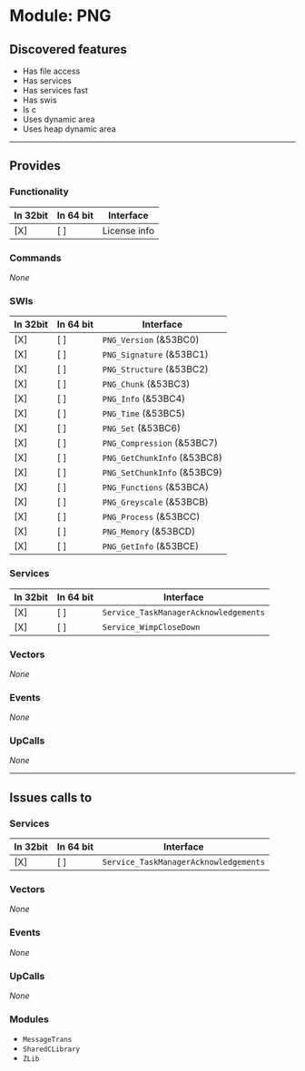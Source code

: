 # Module: PNG

## Discovered features


* Has file access
* Has services
* Has services fast
* Has swis
* Is c
* Uses dynamic area
* Uses heap dynamic area

---

## Provides

### Functionality

| In 32bit | In 64 bit | Interface |
|----------|-----------|-----------|
| [X]      | [ ]       | License info |

### Commands


*None*


### SWIs


| In 32bit | In 64 bit | Interface |
|----------|-----------|-----------|
| [X]      | [ ]       | `PNG_Version` (&53BC0) |
| [X]      | [ ]       | `PNG_Signature` (&53BC1) |
| [X]      | [ ]       | `PNG_Structure` (&53BC2) |
| [X]      | [ ]       | `PNG_Chunk` (&53BC3) |
| [X]      | [ ]       | `PNG_Info` (&53BC4) |
| [X]      | [ ]       | `PNG_Time` (&53BC5) |
| [X]      | [ ]       | `PNG_Set` (&53BC6) |
| [X]      | [ ]       | `PNG_Compression` (&53BC7) |
| [X]      | [ ]       | `PNG_GetChunkInfo` (&53BC8) |
| [X]      | [ ]       | `PNG_SetChunkInfo` (&53BC9) |
| [X]      | [ ]       | `PNG_Functions` (&53BCA) |
| [X]      | [ ]       | `PNG_Greyscale` (&53BCB) |
| [X]      | [ ]       | `PNG_Process` (&53BCC) |
| [X]      | [ ]       | `PNG_Memory` (&53BCD) |
| [X]      | [ ]       | `PNG_GetInfo` (&53BCE) |


### Services


| In 32bit | In 64 bit | Interface |
|----------|-----------|-----------|
| [X]      | [ ]       | `Service_TaskManagerAcknowledgements` |
| [X]      | [ ]       | `Service_WimpCloseDown` |


### Vectors


*None*


### Events


*None*


### UpCalls


*None*


---

## Issues calls to

### Services


| In 32bit | In 64 bit | Interface |
|----------|-----------|-----------|
| [X]      | [ ]       | `Service_TaskManagerAcknowledgements` |


### Vectors


*None*


### Events


*None*


### UpCalls


*None*


### Modules


* `MessageTrans`
* `SharedCLibrary`
* `ZLib`


